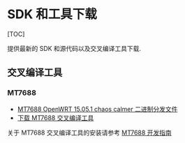 # SDK 和工具下载

[TOC]

提供最新的 SDK 和源代码以及交叉编译工具下载.

## 交叉编译工具

### MT7688

- [MT7688 OpenWRT 15.05.1 chaos calmer 二进制分发文件](https://downloads.openwrt.org/chaos_calmer/15.05.1/ramips/mt7688/)
- [下载 MT7688 交叉编译工具](https://downloads.openwrt.org/chaos_calmer/15.05.1/ramips/mt7688/OpenWrt-SDK-15.05.1-ramips-mt7688_gcc-4.8-linaro_uClibc-0.9.33.2.Linux-x86_64.tar.bz2)

关于 MT7688 交叉编译工具的安装请参考 [MT7688 开发指南](./?p=docs&f=vision_mt7688.md)
